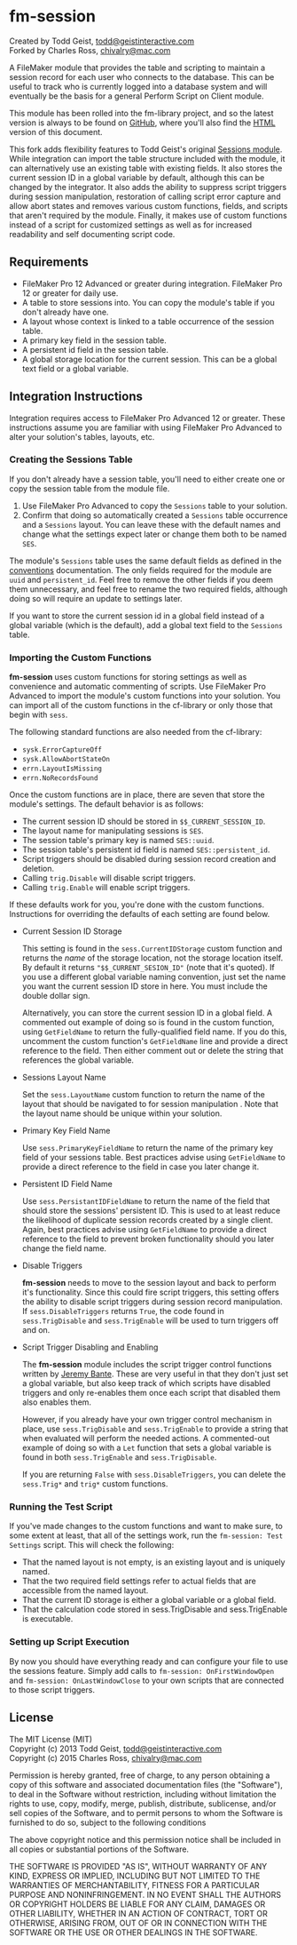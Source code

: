 fm-session
==========

Created by Todd Geist, todd@geistinteractive.com  
Forked by Charles Ross, chivalry@mac.com

A FileMaker module that provides the table and scripting to maintain a session record
for each user who connects to the database. This can be useful to track who is currently
logged into a database system and will eventually be the basis for a general Perform
Script on Client module.

This module has been rolled into the fm-library project, and so the latest version is
always to be found on [GitHub](https://github.com/chivalry/fm-library), where you'll also
find the [HTML](https://github.com/chivalry/fm-library/blob/master/docs/fm-session.md)
version of this document.

This fork adds flexibility features to Todd Geist's original
[Sessions module](http://www.modularfilemaker.org/module/sessions/). While integration
can import the table structure included with the module, it can alternatively use an
existing table with existing fields. It also stores the current session ID in a global
variable by default, although this can be changed by the integrator. It also adds the
ability to suppress script triggers during session manipulation, restoration of calling
script error capture and allow abort states and removes various custom functions, fields,
and scripts that aren't required by the module. Finally, it makes use of custom functions
instead of a script for customized settings as well as for increased readability and self
documenting script code.

Requirements
------------

- FileMaker Pro 12 Advanced or greater during integration. FileMaker Pro 12 or greater
for daily use.
- A table to store sessions into. You can copy the module's table if you don't already
have one.
- A layout whose context is linked to a table occurrence of the session table.
- A primary key field in the session table.
- A persistent id field in the session table.
- A global storage location for the current session. This can be a global text field or a
global variable.

Integration Instructions
------------------------

Integration requires access to FileMaker Pro Advanced 12 or greater. These instructions
assume you are familiar with using FileMaker Pro Advanced to alter your solution's
tables, layouts, etc.

### Creating the Sessions Table

If you don't already have a session table, you'll need to either create one or copy the
session table from the module file.

1. Use FileMaker Pro Advanced to copy the `Sessions` table to your solution.
2. Confirm that doing so automatically created a `Sessions` table occurrence and a
`Sessions` layout. You can leave these with the default names and change what the
settings expect later or change them both to be named `SES`.

The module's `Sessions` table uses the same default fields as defined in the
[conventions](https://github.com/chivalry/fm-library/blob/master/docs/conventions.md)
documentation. The only fields required for the module are `uuid` and `persistent_id`.
Feel free to remove the other fields if you deem them unnecessary, and feel free to
rename the two required fields, although doing so will require an update to settings
later.

If you want to store the current session id in a global field instead of a global
variable (which is the default), add a global text field to the `Sessions` table.

### Importing the Custom Functions

**fm-session** uses custom functions for storing settings as well as convenience and
automatic commenting of scripts. Use FileMaker Pro Advanced to import the module's custom
functions into your solution. You can import all of the custom functions in the
cf-library or only those that begin with `sess`.

The following standard functions are also needed from the cf-library:

- `sysk.ErrorCaptureOff`
- `sysk.AllowAbortStateOn`
- `errn.LayoutIsMissing`
- `errn.NoRecordsFound`

Once the custom functions are in place, there are seven that store the module's settings.
The default behavior is as follows:

- The current session ID should be stored in `$$_CURRENT_SESSION_ID`.
- The layout name for manipulating sessions is `SES`.
- The session table's primary key is named `SES::uuid`.
- The session table's persistent id field is named `SES::persistent_id`.
- Script triggers should be disabled during session record creation and deletion.
- Calling `trig.Disable` will disable script triggers.
- Calling `trig.Enable` will enable script triggers.

If these defaults work for you, you're done with the custom functions. Instructions for
overriding the defaults of each setting are found below.

- Current Session ID Storage

    This setting is found in the `sess.CurrentIDStorage` custom function and returns the 
*name* of the storage location, not the storage location itself. By default it returns
`"$$_CURRENT_SESION_ID"` (note that it's quoted). If you use a different global variable
naming convention, just set the name you want the current session ID store in here. You
must include the double dollar sign.

    Alternatively, you can store the current session ID in a global field. A commented
out example of doing so is found in the custom function, using `GetFieldName` to return
the fully-qualified field name. If you do this, uncomment the custom function's
`GetFieldName` line and provide a direct reference to the field. Then either comment out
or delete the string that references the global variable.

- Sessions Layout Name

    Set the `sess.LayoutName` custom function to return the name of the layout that
should be navigated to for session manipulation . Note that the layout name should be
unique within your solution.

- Primary Key Field Name

    Use `sess.PrimaryKeyFieldName` to return the name of the primary key field of your
sessions table. Best practices advise using `GetFieldName` to provide a direct reference
to the field in case you later change it.

- Persistent ID Field Name

    Use `sess.PersistantIDFieldName` to return the name of the field that should store
the sessions' persistent ID. This is used to at least reduce the likelihood of duplicate
session records created by a single client. Again, best practices advise using
`GetFieldName` to provide a direct reference to the field to prevent broken functionality
should you later change the field name.

- Disable Triggers

    **fm-session** needs to move to the session layout and back to perform it's
functionality. Since this could fire script triggers, this setting offers the ability to
disable script triggers during session record manipulation. If `sess.DisableTriggers`
returns `True`, the code found in `sess.TrigDisable` and `sess.TrigEnable` will be used
to turn triggers off and on.

- Script Trigger Disabling and Enabling

    The **fm-session** module includes the script trigger control functions written by
[Jeremy Bante](https://twitter.com/jbante). These are very useful in that they don't just
set a global variable, but also keep track of which scripts have disabled triggers and
only re-enables them once each script that disabled them also enables them.

    However, if you already have your own trigger control mechanism in place, use
`sess.TrigDisable` and `sess.TrigEnable` to provide a string that when evaluated will
perform the needed actions. A commented-out example of doing so with a `Let` function
that sets a global variable is found in both `sess.TrigEnable` and `sess.TrigDisable`.

    If you are returning `False` with `sess.DisableTriggers`, you can delete the
`sess.Trig*` and `trig*` custom functions.

### Running the Test Script

If you've made changes to the custom functions and want to make sure, to some extent at
least, that all of the settings work, run the `fm-session: Test Settings` script. This
will check the following:

- That the named layout is not empty, is an existing layout and is uniquely named.
- That the two required field settings refer to actual fields that are accessible from
the named layout.
- That the current ID storage is either a global variable or a global field.
- That the calculation code stored in sess.TrigDisable and sess.TrigEnable is executable. 

### Setting up Script Execution

By now you should have everything ready and can configure your file to use the sessions
feature. Simply add calls to `fm-session: OnFirstWindowOpen` and
`fm-session: OnLastWindowClose` to your own scripts that are connected to those script
triggers.

License
-------

The MIT License (MIT)  
Copyright (c) 2013 Todd Geist, todd@geistinteractive.com  
Copyright (c) 2015 Charles Ross, chivalry@mac.com

Permission is hereby granted, free of charge, to any person obtaining a copy of this
software and associated documentation files (the "Software"), to deal in the Software
without restriction, including without limitation the rights to use, copy, modify, merge,
publish, distribute, sublicense, and/or sell copies of the Software, and to permit
persons to whom the Software is furnished to do so, subject to the following conditions

The above copyright notice and this permission notice shall be included in all copies or
substantial portions of the Software.

THE SOFTWARE IS PROVIDED "AS IS", WITHOUT WARRANTY OF ANY KIND, EXPRESS OR IMPLIED,
INCLUDING BUT NOT LIMITED TO THE WARRANTIES OF MERCHANTABILITY, FITNESS FOR A
PARTICULAR PURPOSE AND NONINFRINGEMENT. IN NO EVENT SHALL THE AUTHORS OR COPYRIGHT
HOLDERS BE LIABLE FOR ANY CLAIM, DAMAGES OR OTHER LIABILITY, WHETHER IN AN ACTION
OF CONTRACT, TORT OR OTHERWISE, ARISING FROM, OUT OF OR IN CONNECTION WITH THE
SOFTWARE OR THE USE OR OTHER DEALINGS IN THE SOFTWARE.
